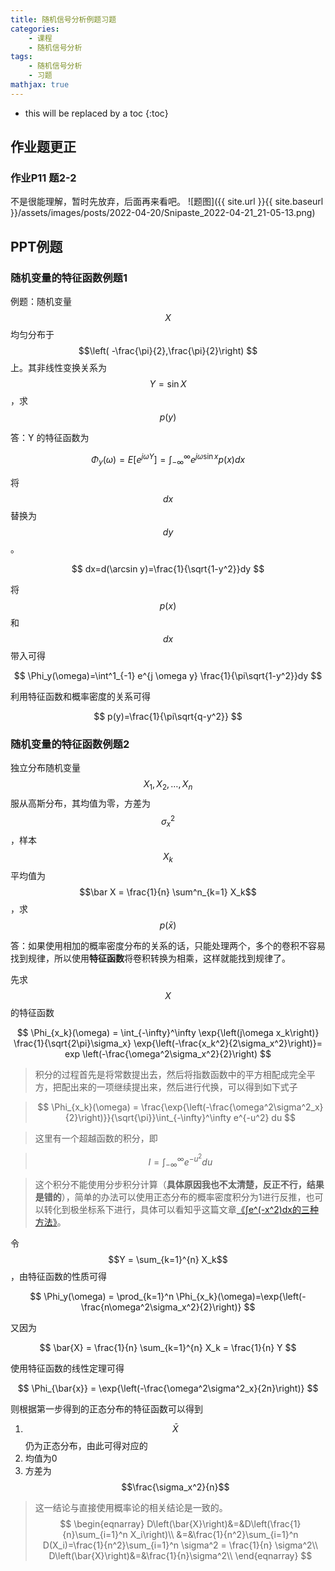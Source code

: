 ```yaml
---
title: 随机信号分析例题习题
categories: 
    - 课程
    - 随机信号分析
tags: 
    - 随机信号分析
    - 习题
mathjax: true
---
```


- this will be replaced by a toc
{:toc}

## 作业题更正

### 作业P11 题2-2
不是很能理解，暂时先放弃，后面再来看吧。
![题图]({{ site.url }}{{ site.baseurl }}/assets/images/posts/2022-04-20/Snipaste_2022-04-21_21-05-13.png)

## PPT例题

### 随机变量的特征函数例题1
例题：随机变量 $$X$$ 均匀分布于 $$\left( -\frac{\pi}{2},\frac{\pi}{2}\right) $$ 上。其非线性变换关系为$$Y=\sin X$$，求$$p(y)$$

答：Y 的特征函数为

$$
\Phi_y(\omega)=E[e^{j\omega Y}]=\int^\infty_{-\infty} e^{j\omega \sin x}p(x)dx
$$

将 $$dx$$ 替换为 $$dy$$ 。

$$
dx=d(\arcsin y)=\frac{1}{\sqrt{1-y^2}}dy
$$

将 $$p(x)$$ 和 $$dx$$ 带入可得

$$
\Phi_y(\omega)=\int^1_{-1} e^{j \omega y} \frac{1}{\pi\sqrt{1-y^2}}dy
$$

利用特征函数和概率密度的关系可得

$$
p(y)=\frac{1}{\pi\sqrt{q-y^2}}
$$

### 随机变量的特征函数例题2

独立分布随机变量 $$X_1,X_2,\dots ,X_n$$ 服从高斯分布，其均值为零，方差为 $$\sigma^2_x$$ ，样本 $$X_k$$ 平均值为 $$\bar X = \frac{1}{n} \sum^n_{k=1} X_k$$ ，求 $$p(\bar x)$$

答：如果使用相加的概率密度分布的关系的话，只能处理两个，多个的卷积不容易找到规律，所以使用**特征函数**将卷积转换为相乘，这样就能找到规律了。

先求 $$X$$ 的特征函数

$$
\Phi_{x_k}(\omega) = \int_{-\infty}^\infty \exp{\left(j\omega x_k\right)} \frac{1}{\sqrt{2\pi}\sigma_x} \exp{\left(-\frac{x_k^2}{2\sigma_x^2}\right)}= exp \left(-\frac{\omega^2\sigma_x^2}{2}\right)
$$

> 积分的过程首先是将常数提出去，然后将指数函数中的平方相配成完全平方，把配出来的一项继续提出来，然后进行代换，可以得到如下式子

> $$
\Phi_{x_k}(\omega) = \frac{\exp{\left(-\frac{\omega^2\sigma^2_x}{2}\right)}}{\sqrt{\pi}}\int_{-\infty}^\infty e^{-u^2} du
> $$

> 这里有一个超越函数的积分，即

> $$
I = \int_{-\infty}^{\infty} e^{-u^2}du
> $$

> 这个积分不能使用分步积分计算（**具体原因我也不太清楚，反正不行，结果是错的**），简单的办法可以使用正态分布的概率密度积分为1进行反推，也可以转化到极坐标系下进行，具体可以看知乎这篇文章[《∫e^(-x^2)dx的三种方法》](https://zhuanlan.zhihu.com/p/146348325)。

令 $$Y = \sum_{k=1}^{n} X_k$$ ，由特征函数的性质可得

$$
\Phi_y(\omega) = \prod_{k=1}^n \Phi_{x_k}(\omega)=\exp{\left(-\frac{n\omega^2\sigma_x^2}{2}\right)}
$$

又因为

$$
\bar{X} = \frac{1}{n} \sum_{k=1}^{n} X_k = \frac{1}{n} Y
$$

使用特征函数的线性定理可得

$$
\Phi_{\bar{x}} = \exp{\left(-\frac{\omega^2\sigma^2_x}{2n}\right)}
$$

则根据第一步得到的正态分布的特征函数可以得到
1. $$\bar{X}$$ 仍为正态分布，由此可得对应的
2. 均值为0
3. 方差为 $$\frac{\sigma_x^2}{n}$$

> 这一结论与直接使用概率论的相关结论是一致的。
> $$
\begin{eqnarray}
D\left(\bar{X}\right)&=&D\left(\frac{1}{n}\sum_{i=1}^n X_i\right)\\
&=&\frac{1}{n^2}\sum_{i=1}^n D(X_i)=\frac{1}{n^2}\sum_{i=1}^n \sigma^2 = \frac{1}{n} \sigma^2\\
D\left(\bar{X}\right)&=&\frac{1}{n}\sigma^2\\
\end{eqnarray}
> $$